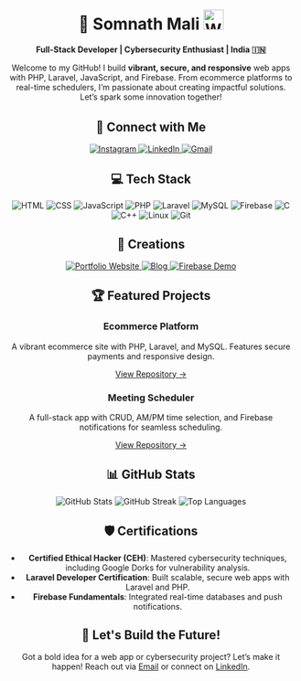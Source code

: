 <div align="center">

# 🌟 Somnath Mali <img src="https://media.giphy.com/media/hvRJCLFzcasrR4ia7z/giphy.gif" width="35" alt="Waving Hand">

**Full-Stack Developer | Cybersecurity Enthusiast | India 🇮🇳**

Welcome to my GitHub! I build **vibrant, secure, and responsive** web apps with PHP, Laravel, JavaScript, and Firebase. From ecommerce platforms to real-time schedulers, I’m passionate about creating impactful solutions. Let’s spark some innovation together!

</div>

<div align="center" style="margin: 2rem 0;">

  ## 📱 Connect with Me

  <div class="flex justify-center gap-10 my-10">
    <a href="https://www.instagram.com/somnath.m41i" target="_blank" aria-label="Instagram">
      <img src="https://skillicons.dev/icons?i=instagram" alt="Instagram" class="w-14 h-14 icon-hover" title="Instagram">
    </a>
    <a href="https://www.linkedin.com/in/somnathm41i/" target="_blank" aria-label="LinkedIn">
      <img src="https://skillicons.dev/icons?i=linkedin" alt="LinkedIn" class="w-14 h-14 icon-hover" title="LinkedIn">
    </a>
    <a href="mailto:somnath.malim46@gmail.com" aria-label="Email">
      <img src="https://skillicons.dev/icons?i=gmail" alt="Gmail" class="w-14 h-14 icon-hover" title="Email">
    </a>
  </div>

  <div class="section-divider"></div>

  ## 💻 Tech Stack

  <div class="flex flex-wrap justify-center gap-6 my-10">
    <img src="https://skillicons.dev/icons?i=html" alt="HTML" class="w-14 h-14 icon-hover" title="HTML">
    <img src="https://skillicons.dev/icons?i=css" alt="CSS" class="w-14 h-14 icon-hover" title="CSS">
    <img src="https://skillicons.dev/icons?i=js" alt="JavaScript" class="w-14 h-14 icon-hover" title="JavaScript">
    <img src="https://skillicons.dev/icons?i=php" alt="PHP" class="w-14 h-14 icon-hover" title="PHP">
    <img src="https://skillicons.dev/icons?i=laravel" alt="Laravel" class="w-14 h-14 icon-hover" title="Laravel">
    <img src="https://skillicons.dev/icons?i=mysql" alt="MySQL" class="w-14 h-14 icon-hover" title="MySQL">
    <img src="https://skillicons.dev/icons?i=firebase" alt="Firebase" class="w-14 h-14 icon-hover" title="Firebase">
    <img src="https://skillicons.dev/icons?i=c" alt="C" class="w-14 h-14 icon-hover" title="C">
    <img src="https://skillicons.dev/icons?i=cpp" alt="C++" class="w-14 h-14 icon-hover" title="C++">
    <img src="https://skillicons.dev/icons?i=linux" alt="Linux" class="w-14 h-14 icon-hover" title="Linux">
    <img src="https://skillicons.dev/icons?i=git" alt="Git" class="w-14 h-14 icon-hover" title="Git">
  </div>

  <div class="section-divider"></div>

  ## 📖 Creations

  <div class="flex flex-wrap justify-center gap-6 my-10">
    <a href="https://somnathmali.000webhostapp.com/" target="_blank">
      <img src="https://img.shields.io/badge/My%20Portfolio-FE5E76?style=for-the-badge&logo=firefox&logoColor=black" alt="Portfolio Website" class="badge">
    </a>
    <a href="https://emperorofbattle.blogspot.com/?m=1" target="_blank">
      <img src="https://img.shields.io/badge/Tech%20Blog-6B5BFF?style=for-the-badge&logo=blogger&logoColor=black" alt="Blog" class="badge">
    </a>
    <a href="https://test.garudprofits.online/" target="_blank">
      <img src="https://img.shields.io/badge/Firebase%20Demo-FFD700?style=for-the-badge&logo=firebase&logoColor=black" alt="Firebase Demo" class="badge">
    </a>
  </div>

  <div class="section-divider"></div>

  ## 🏆 Featured Projects

  <div class="flex flex-wrap justify-center gap-6 my-10">
    <div class="pinned-repo w-96">
      <h3 class="text-2xl font-bold text-cyan-400 glow-text">Ecommerce Platform</h3>
      <p class="text-sm text-gray-200 my-3">A vibrant ecommerce site with PHP, Laravel, and MySQL. Features secure payments and responsive design.</p>
      <a href="https://github.com/SomnathM41i/ecommerce-project" target="_blank" class="text-pink-400 hover:text-pink-200 font-semibold">View Repository →</a>
    </div>
    <div class="pinned-repo w-96">
      <h3 class="text-2xl font-bold text-cyan-400 glow-text">Meeting Scheduler</h3>
      <p class="text-sm text-gray-200 my-3">A full-stack app with CRUD, AM/PM time selection, and Firebase notifications for seamless scheduling.</p>
      <a href="https://github.com/SomnathM41i/meeting-scheduler" target="_blank" class="text-pink-400 hover:text-pink-200 font-semibold">View Repository →</a>
    </div>
  </div>

  <div class="section-divider"></div>

  ## 📊 GitHub Stats

  <div class="flex flex-wrap justify-center gap-6 my-10">
    <img src="https://github-readme-stats.vercel.app/api?username=SomnathM41i&show_icons=true&count_private=true&theme=onedark&border_color=00ffcc" alt="GitHub Stats" class="stats-img">
    <img src="https://github-readme-streak-stats.herokuapp.com/?user=SomnathM41i&theme=onedark&border=00ffcc" alt="GitHub Streak" class="stats-img">
    <img src="https://github-readme-stats.vercel.app/api/top-langs/?username=SomnathM41i&layout=compact&theme=onedark&border_color=00ffcc" alt="Top Languages" class="stats-img">
  </div>

  <div class="section-divider"></div>

  ## 🛡️ Certifications

  - **Certified Ethical Hacker (CEH)**: Mastered cybersecurity techniques, including Google Dorks for vulnerability analysis.
  - **Laravel Developer Certification**: Built scalable, secure web apps with Laravel and PHP.
  - **Firebase Fundamentals**: Integrated real-time databases and push notifications.

  <div class="section-divider"></div>

  ## 🚀 Let's Build the Future!

  Got a bold idea for a web app or cybersecurity project? Let’s make it happen! Reach out via [Email](mailto:somnath.malim46@gmail.com) or connect on [LinkedIn](https://www.linkedin.com/in/somnathm41i/).

</div>
